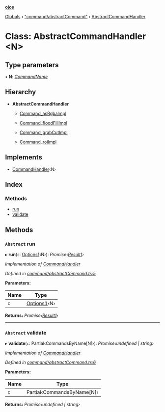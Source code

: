 **[ojos](../README.md)**

[Globals](../README.md) › ["command/abstractCommand"](../modules/_command_abstractcommand_.md) › [AbstractCommandHandler](_command_abstractcommand_.abstractcommandhandler.md)

# Class: AbstractCommandHandler <**N**>

## Type parameters

▪ **N**: *[CommandName](../enums/_command_types_.commandname.md)*

## Hierarchy

* **AbstractCommandHandler**

  * [Command_asRgbaImpl](_command_impl_asrgba_.command_asrgbaimpl.md)

  * [Command_floodFillImpl](_command_impl_floodfill_.command_floodfillimpl.md)

  * [Command_grabCutImpl](_command_impl_grabcut_.command_grabcutimpl.md)

  * [Command_roiImpl](_command_impl_roi_.command_roiimpl.md)

## Implements

* [CommandHandler](../interfaces/_command_types_.commandhandler.md)‹N›

## Index

### Methods

* [run](_command_abstractcommand_.abstractcommandhandler.md#abstract-run)
* [validate](_command_abstractcommand_.abstractcommandhandler.md#abstract-validate)

## Methods

### `Abstract` run

▸ **run**(`c`: [Options1](../interfaces/_command_types_.options1.md)‹N›): *Promise‹[Result1](../interfaces/_command_types_.result1.md)›*

*Implementation of [CommandHandler](../interfaces/_command_types_.commandhandler.md)*

*Defined in [command/abstractCommand.ts:5](https://github.com/cancerberoSgx/mirada/blob/d83d69e/ojos/src/command/abstractCommand.ts#L5)*

**Parameters:**

Name | Type |
------ | ------ |
`c` | [Options1](../interfaces/_command_types_.options1.md)‹N› |

**Returns:** *Promise‹[Result1](../interfaces/_command_types_.result1.md)›*

___

### `Abstract` validate

▸ **validate**(`c`: Partial‹CommandsByName[N]›): *Promise‹undefined | string›*

*Implementation of [CommandHandler](../interfaces/_command_types_.commandhandler.md)*

*Defined in [command/abstractCommand.ts:6](https://github.com/cancerberoSgx/mirada/blob/d83d69e/ojos/src/command/abstractCommand.ts#L6)*

**Parameters:**

Name | Type |
------ | ------ |
`c` | Partial‹CommandsByName[N]› |

**Returns:** *Promise‹undefined | string›*